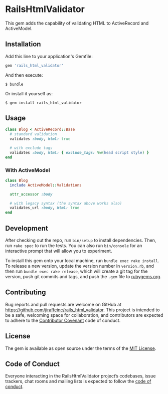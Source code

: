 # RailsHtmlValidator

This gem adds the capability of validating HTML to ActiveRecord and ActiveModel.


## Installation

Add this line to your application's Gemfile:

```ruby
gem 'rails_html_validator'
```

And then execute:

    $ bundle

Or install it yourself as:

    $ gem install rails_html_validator

## Usage

```ruby
class Blog < ActiveRecord::Base
  # standard validation
  validates :body, html: true

  # with exclude tags
  validates :body, html: { exclude_tags: %w(head script style) }
end
```

### With ActiveModel

```ruby
class Blog
  include ActiveModel::Validations

  attr_accessor :body

  # with legacy syntax (the syntax above works also)
  validates_url :body, html: true
end
```


## Development

After checking out the repo, run `bin/setup` to install dependencies. Then, run `rake spec` to run the tests. You can also run `bin/console` for an interactive prompt that will allow you to experiment.

To install this gem onto your local machine, run `bundle exec rake install`. To release a new version, update the version number in `version.rb`, and then run `bundle exec rake release`, which will create a git tag for the version, push git commits and tags, and push the `.gem` file to [rubygems.org](https://rubygems.org).

## Contributing

Bug reports and pull requests are welcome on GitHub at https://github.com/jiraffeinc/rails_html_validator. This project is intended to be a safe, welcoming space for collaboration, and contributors are expected to adhere to the [Contributor Covenant](http://contributor-covenant.org) code of conduct.

## License

The gem is available as open source under the terms of the [MIT License](https://opensource.org/licenses/MIT).

## Code of Conduct

Everyone interacting in the RailsHtmlValidator project’s codebases, issue trackers, chat rooms and mailing lists is expected to follow the [code of conduct](https://github.com/jiraffeinc/rails_html_validator/blob/master/CODE_OF_CONDUCT.md).
